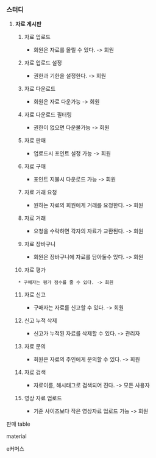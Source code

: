 ### 스터디 

1. __자료 게시판__

	1. 자료 업로드

		* 회원은 자료를 올릴 수 있다. -> 회원

		

	2. 자료 업로드 설정

		* 권한과 기한을 설정한다. -> 회원

		

	3. 자료 다운로드

		* 회원은 자료 다운가능 -> 회원

		

	4. 자료 다운로드 필터링

		* 권한이 없으면 다운불가능 -> 회원

		

	5. 자료 판매

		* 업로드시 포인트 설정 가능 -> 회원

		

	6. 자료 구매

		* 포인트 지불시 다운로드 가능 -> 회원

		

	7. 자료 거래 요청

		* 원하는 자료의 회원에게 거래를 요청한다. -> 회원

		

	8. 자료 거래

		* 요청을 수락하면 각자의 자료가 교환된다. -> 회원

		

	9.  자료 장바구니

		* 회원은 장바구니에 자료를 담아둘수 있다. -> 회원

		

	10.  자료 평가

		* 구매자는 평가 점수를 줄 수 있다. -> 회원

		

	11. 자료 신고

		* 구매자는 자료를 신고할 수 있다. -> 회원

		

	12. 신고 누적 삭제

		* 신고가 누적된 자료를 삭제할 수 있다. -> 관리자

		

	13. 자료 문의

		* 회원은 자료의 주인에게 문의할 수 있다. -> 회원

		

	14. 자료 검색

		* 자료이름, 해시태그로 검색되어 진다. -> 모든 사용자

		

	15. 영상 자료 업로드

		* 기준 사이즈보다 작은 영상자료 업로드 가능 -> 회원

		







판매 table

material

e커머스

